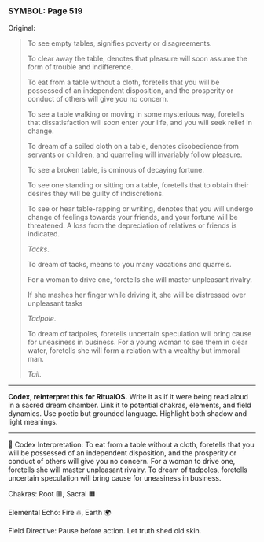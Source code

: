 ### SYMBOL: Page 519

Original:
> To see empty tables, signifies poverty or disagreements.
> 
> 
> To clear away the table, denotes that pleasure will soon assume
> the form of trouble and indifference.
> 
> 
> To eat from a table without a cloth, foretells that you will be possessed
> of an independent disposition, and the prosperity or conduct of others
> will give you no concern.
> 
> 
> To see a table walking or moving in some mysterious way,
> foretells that dissatisfaction will soon enter your life,
> and you will seek relief in change.
> 
> 
> To dream of a soiled cloth on a table, denotes disobedience from servants
> or children, and quarreling will invariably follow pleasure.
> 
> 
> To see a broken table, is ominous of decaying fortune.
> 
> 
> To see one standing or sitting on a table, foretells that to obtain
> their desires they will be guilty of indiscretions.
> 
> 
> To see or hear table-rapping or writing, denotes that you will undergo change
> of feelings towards your friends, and your fortune will be threatened.
> A loss from the depreciation of relatives or friends is indicated.
> 
> 
> _Tacks_.
> 
> 
> To dream of tacks, means to you many vacations and quarrels.
> 
> 
> For a woman to drive one, foretells she will master unpleasant rivalry.
> 
> 
> If she mashes her finger while driving it, she will be distressed
> over unpleasant tasks
> 
> 
> _Tadpole_.
> 
> 
> To dream of tadpoles, foretells uncertain speculation will bring cause
> for uneasiness in business. For a young woman to see them in clear water,
> foretells she will form a relation with a wealthy but immoral man.
> 
> 
> _Tail_.

---

**Codex, reinterpret this for RitualOS.**
Write it as if it were being read aloud in a sacred dream chamber.
Link it to potential chakras, elements, and field dynamics.
Use poetic but grounded language.
Highlight both shadow and light meanings.

---

🔁 Codex Interpretation:
To eat from a table without a cloth, foretells that you will be possessed of an independent disposition, and the prosperity or conduct of others will give you no concern. For a woman to drive one, foretells she will master unpleasant rivalry. To dream of tadpoles, foretells uncertain speculation will bring cause for uneasiness in business.

Chakras: Root 🟥, Sacral 🟧

Elemental Echo: Fire 🔥, Earth 🌍

Field Directive: Pause before action. Let truth shed old skin.
